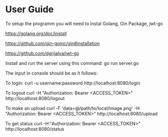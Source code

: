 User Guide
==========

To setup the programm you will need to instal Golang, Gin Package, jwt-go 

https://golang.org/doc/install

https://github.com/gin-gonic/gin#installation

https://github.com/dgrijalva/jwt-go


Install and run the server using this command:	go run server.go

The input in console should be as it follows:

To login:
	curl -u username:password http://localhost:8080/login

To logout
	curl -H "Authorization: Bearer <ACCESS_TOKEN>" http://localhost:8080/logout

To make an upload
	curl -F 'data=@/path/to/local/image.png' -H "Authorization: Bearer <ACCESS_TOKEN>" http://localhost:8080/upload

To get status
	curl -H "Authorization: Bearer <ACCESS_TOKEN>" http://localhost:8080/status
